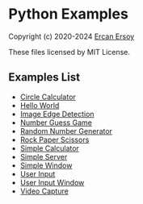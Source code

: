# Python Examples

Copyright (c) 2020-2024 [Ercan Ersoy](http://ercanersoy.net)

These files licensed by MIT License.

## Examples List

* [Circle Calculator](circle-calculator)
* [Hello World](hello-world)
* [Image Edge Detection](image-edge-detection)
* [Number Guess Game](number-guess-game)
* [Random Number Generator](random-number-generator)
* [Rock Paper Scissors](rock-paper-scissors)
* [Simple Calculator](simple-calculator)
* [Simple Server](simple-server)
* [Simple Window](simple-server-window)
* [User Input](user-input)
* [User Input Window](user-input-window)
* [Video Capture](video-capture)

